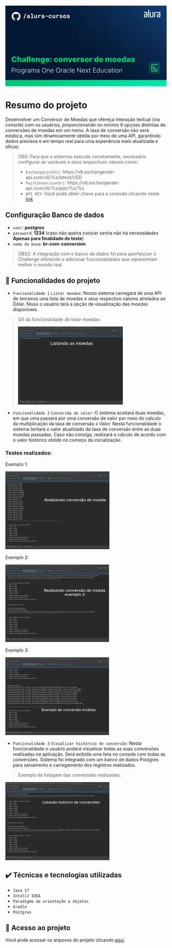 ![Template Alura](https://raw.githubusercontent.com/matheusfy/conversor-de-moedas/main/Template/ThumbnailGitHub.png)


# Resumo do projeto
Desenvolver um Conversor de Moedas que ofereça interação textual (via console) com os usuários, proporcionando no mínimo 6 opções distintas de conversões de moedas em um menu. A taxa de conversão não será estática, mas sim dinamicamente obtida por meio de uma API, garantindo dados precisos e em tempo real para uma experiência mais atualizada e eficaz.

> OBS: Para que o sistemas execute corretamente, necessário configurar as variáveis e seus respectivos valores como:
> - `ExchangeListUri`:  https<nolink>://v6.exchangerate-api.com/v6/%s/latest/USD
> - `PairConversionUri`: https<nolink>://v6.exchangerate-api.com/v6/%s/pair/%s/%s
> - `API_KEY`: Você pode obter chave para a conexão clicando neste [link](https://app.exchangerate-api.com/dashboard)

## Configuração Banco de dados

- `user`: **postgres**
- `password`: **1234** (caso não queira colocar senha não há necessidades **Apenas para finalidade de teste**)
- `nome da base`: **br-com-conversion**

> OBS2: A integração com o banco de dados foi para aperfeiçoar o Challenge oferecido e adicionar funcionalidades que representam melhor o mundo real.


## 🔨 Funcionalidades do projeto

- `Funcionalidade 1` `Listar moedas`: Nosso sistema carregará de uma API de terceiros uma lista de moedas e seus respectivo valores atrelados ao Dólar. Nisso o usuário terá a opção de visualização das moedas disponíveis.

> Gif da funcionalidade de listar moedas: 
> 
> ![Listando moedas](./gifs/gif-1.gif)  

- `Funcionalidade 2` `Conversão do valor`: O sistema aceitará duas moedas, em que uma passará por uma conversão de valor por meio do calculo da multiplicação da taxa de conversão x Valor. Nesta funcionalidade o sistema tentará o valor atualizado da taxa de conversão entre as duas moedas passadas. Caso não consiga, realizará o cálculo de acordo com o valor histórico obtido no começo da inicialização.

### Testes realizados: 

Exemplo 1: 

![Conversão 1](./gifs/gif-2.gif)

Exemplo 2:

![Conversão 2](./gifs/gif-3.gif)

Exemplo 3:

![Conversão 3](./gifs/gif-4.gif)


- `Funcionalidade 3` `Visualizar histórico de conversão`: Nesta funcionalidade o usuário poderá visualizar todas as suas conversões realizadas na aplicação. Será exibida uma lista no console com todas as conversões. Sistema foi integrado com um banco de dados Postgres para salvamento e carregamento dos registros realizados.
  
> Exemplo de listagem das conversões realizadas:

![Conversão 2](./gifs/gif-5.gif)

## ✔️ Técnicas e tecnologias utilizadas

- ``Java 17``
- ``InteliJ IDEA``
- ``Paradigma de orientação a objetos``
- ``Gradle``
- ``Postgres``

## 📁 Acesso ao projeto
Você pode acessar os arquivos do projeto clicando [aqui](https://github.com/matheusfy/conversor-de-moedas/tree/main/src/main/java/br/com).

